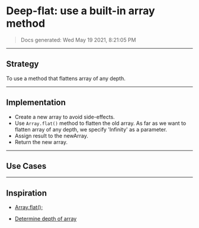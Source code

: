 # Deep-flat: use a built-in array method

<!-- BEGIN DOCS -->

> Docs generated: Wed May 19 2021, 8:21:05 PM

<!-- END DOCS -->

---

## Strategy

To use a method that flattens array of any depth.

---

## Implementation

- Create a new array to avoid side-effects.
- Use `Array.flat()` method to flatten the old array. As far as we want to flatten array
  of any depth, we specify 'Infinity' as a parameter.
- Assign result to the newArray.
- Return the new array.

---

## Use Cases

---

## Inspiration

- [Array.flat();](https://www.samanthaming.com/tidbits/71-how-to-flatten-array-using-array-flat/)

- [Determine depth of array](https://codegolf.stackexchange.com/questions/71476/determine-the-depth-of-an-array)

<!--
  was there any code, blog post, video, ... that inspired your solution?
  there's nothing wrong with adapting other people's code, just give them credit!
  and say how it inspired your solution.
-->
